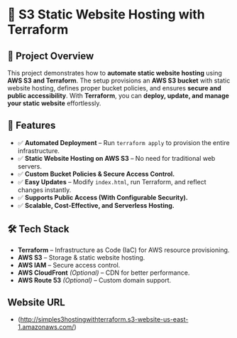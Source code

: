 # 🚀 S3 Static Website Hosting with Terraform

## 📌 Project Overview
This project demonstrates how to **automate static website hosting** using **AWS S3 and Terraform**. The setup provisions an **AWS S3 bucket** with static website hosting, defines proper bucket policies, and ensures **secure and public accessibility**. With **Terraform**, you can **deploy, update, and manage your static website** effortlessly.

## 🌟 Features
- ✅ **Automated Deployment** – Run `terraform apply` to provision the entire infrastructure.
- ✅ **Static Website Hosting on AWS S3** – No need for traditional web servers.
- ✅ **Custom Bucket Policies & Secure Access Control.**
- ✅ **Easy Updates** – Modify `index.html`, run Terraform, and reflect changes instantly.
- ✅ **Supports Public Access (With Configurable Security).**
- ✅ **Scalable, Cost-Effective, and Serverless Hosting.**

## 🛠 Tech Stack
- **Terraform** – Infrastructure as Code (IaC) for AWS resource provisioning.
- **AWS S3** – Storage & static website hosting.
- **AWS IAM** – Secure access control.
- **AWS CloudFront** *(Optional)* – CDN for better performance.
- **AWS Route 53** *(Optional)* – Custom domain support.

## Website URL
- (http://simples3hostingwithterraform.s3-website-us-east-1.amazonaws.com/)




